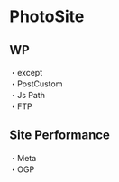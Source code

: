 # PhotoSite  

## WP  
・except                　　                                                          
・PostCustom  
・Js Path  
・FTP

## Site Performance
・Meta  
・OGP
